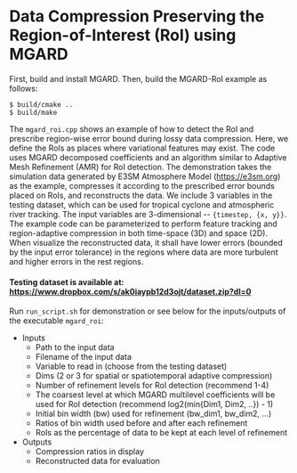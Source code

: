 # Data Compression Preserving the Region-of-Interest (RoI) using MGARD 

First, build and install MGARD. Then, build the MGARD-RoI example as follows:

```
$ build/cmake ..
$ build/make
```

The `mgard_roi.cpp` shows an example of how to detect the RoI and prescribe region-wise error bound during lossy data compression. Here, we define the RoIs as places where variational features may exist. The code uses MGARD decomposed coefficients and an algorithm similar to Adaptive Mesh Refinement (AMR) for RoI detection. The demonstration takes the simulation data generated by E3SM Atmosphere Model (https://e3sm.org) as the example, compresses it according to the prescribed error bounds placed on RoIs, and reconstructs the data. 
We include 3 variables in the testing dataset, which can be used for tropical cyclone and atmospheric river tracking. The input variables are 3-dimensional -- `{timestep, {x, y}}`. The example code can be parameterized to perform feature tracking and region-adaptive compression in both time-space (3D) and space (2D). When visualize the reconstructed data, it shall have lower errors (bounded by the input error tolerance) in the regions where data are more turbulent and higher errors in the rest regions.

#### Testing dataset is available at: https://www.dropbox.com/s/ak0iaypb12d3ojt/dataset.zip?dl=0

Run `run_script.sh` for demonstration or see below for the inputs/outputs of the executable `mgard_roi`: 

* Inputs
   * Path to the input data
   * Filename of the input data 
   * Variable to read in (choose from the testing dataset)
   * Dims (2 or 3 for spatial or spatiotemporal adaptive compression)
   * Number of refinement levels for RoI detection (recommend 1-4) 
   * The coarsest level at which MGARD multilevel coefficients will be used for RoI detection (recommend log2(min{Dim1, Dim2, ..}) - 1)
   * Initial bin width (bw) used for refinement (bw_dim1, bw_dim2, …)
   * Ratios of bin width used before and after each refinement 
   * RoIs as the percentage of data to be kept at each level of refinement
*  Outputs
   * Compression ratios in display
   * Reconstructed data for evaluation 

